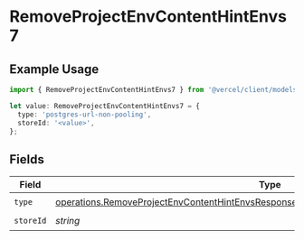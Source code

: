 # RemoveProjectEnvContentHintEnvs7

## Example Usage

```typescript
import { RemoveProjectEnvContentHintEnvs7 } from '@vercel/client/models/operations';

let value: RemoveProjectEnvContentHintEnvs7 = {
  type: 'postgres-url-non-pooling',
  storeId: '<value>',
};
```

## Fields

| Field     | Type                                                                                                                                                                                             | Required           | Description |
| --------- | ------------------------------------------------------------------------------------------------------------------------------------------------------------------------------------------------ | ------------------ | ----------- |
| `type`    | [operations.RemoveProjectEnvContentHintEnvsResponse200ApplicationJSONResponseBody27Type](../../models/operations/removeprojectenvcontenthintenvsresponse200applicationjsonresponsebody27type.md) | :heavy_check_mark: | N/A         |
| `storeId` | _string_                                                                                                                                                                                         | :heavy_check_mark: | N/A         |
